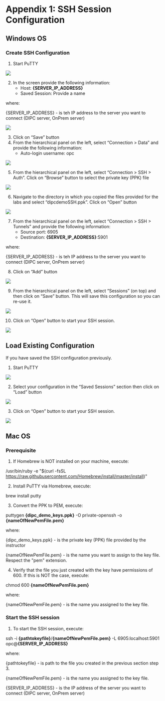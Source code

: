 # Appendix 1: SSH Session Configuration

## Windows OS

### Create SSH Configuration

1.	Start PuTTY

![](images/Ap1/imageAp1_10.png)
 

2.	In the screen provide the following information:
    -  Host: **{SERVER_IP_ADDRESS}**
    - Saved Session: Provide a name 

where:

{SERVER_IP_ADDRESS} - is teh IP address to the server you want to connect (DIPC server, OnPrem server)

![](images/Ap1/imageAp1_20.png)
 
3.	Click on “Save” button
4.	From the hierarchical panel on the left, select “Connection > Data” and provide the following information:
    - Auto-login username: opc

![](images/Ap1/imageAp1_30.png)

5.	From the hierarchical panel on the left, select “Connection > SSH > Auth”. Click on “Browse”  button to select the private key (PPK) file

 ![](images/Ap1/imageAp1_40.png)

6.	Navigate to the directory in which you copied the files provided for the labs and select “dipcdemoSSH.ppk”. Click on “Open” button

 ![](images/Ap1/imageAp1_50.png)

7.	From the hierarchical panel on the left, select “Connection > SSH > Tunnels” and provide the following information:
    - Source port: 6905
    - Destination: **{SERVER_IP_ADDRESS}**:5901

where:

{SERVER_IP_ADDRESS} - is teh IP address to the server you want to connect (DIPC server, OnPrem server)

8.	Click on “Add” button

 ![](images/Ap1/imageAp1_60.png)

9.	From the hierarchical panel on the left, select “Sessions” (on top) and then click on “Save” button. This will save this configuration so you can re-use it.

 ![](images/Ap1/imageAp1_70.png)

10.	Click on “Open” button to start your SSH session. 

 ![](images/Ap1/imageAp1_80.png)



## Load Existing Configuration
If you have saved the SSH configuration previously.

1.	Start PuTTY

![](images/Ap1/imageAp1_10.png)

2.	Select your configuration in the “Saved Sessions” section then click on “Load” button

 ![](images/Ap1/imageAp1_90.png)

3.	Click on “Open” button to start your SSH session. 
 
![](images/Ap1/imageAp1_100.png) 



## Mac OS
### Prerequisite

1.	If Homebrew is NOT installed on your machine, execute:

/usr/bin/ruby -e "$(curl -fsSL https://raw.githubusercontent.com/Homebrew/install/master/install)"

2. Install PuTTY via Homebrew, execute:

brew install putty

3. Convert the PPK to PEM, execute:

puttygen **{dipc_demo_keys.ppk}** -O private-openssh -o **{nameOfNewPemFile.pem}**

where:

{dipc_demo_keys.ppk} - is the private key (PPK) file provided by the instructor

{nameOfNewPemFile.pem} - is the name you want to assign to the key file. Respect the "pem" extension.

4. Verify that the file you just created with the key have permissions of 600. If this is NOT the case, execute:

chmod 600 **{nameOfNewPemFile.pem}**

where:

{nameOfNewPemFile.pem} - is the name you assigned to the key file.

### Start the SSH session

1. To start the SSH session, execute:

ssh -i **{pathtokeyfile}**/**{nameOfNewPemFile.pem}** -L 6905:localhost:5901 opc@**{SERVER_IP_ADDRESS}**

where:

{pathtokeyfile} - is path to the file you created in the previous section step 3.

{nameOfNewPemFile.pem} - is the name you assigned to the key file.

{SERVER_IP_ADDRESS} - is the IP address of the server you want to connect (DIPC server, OnPrem server)
